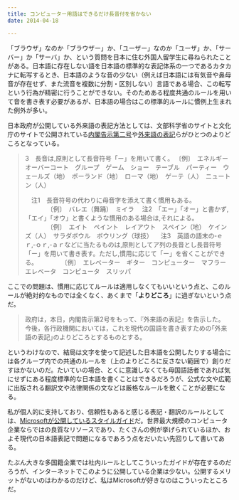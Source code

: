 ```yaml
---
title: コンピューター用語はできるだけ長音付を省かない
date: 2014-04-18

---
```


「ブラウザ」なのか「ブラウザー」か、「ユーザー」なのか「ユーザ」か、「サーバー」か「サーバ」か、という質問を日本に住む外国人留学生に尋ねられたことがある。日本語に存在しない語を日本語の標準的な表記体系の一つであるカタカナに転写するとき、日本語のような音の少ない（例えば日本語には有気音や鼻母音が存在せず、また流音を複数に分割・区別しない）言語である場合、この転写という行為が精密に行うことができない。そのためある程度共通のルールを用いて音を書き表す必要があるが、日本語の場合はこの標準的ルールに慣例上生まれた例外が多い。

日本政府が公開している外来語の表記方法としては、文部科学省のサイトと文化庁のサイトで公開されている[内閣告示第二号](http://www.mext.go.jp/b_menu/hakusho/nc/k19910628002/k19910628002.html)や[外来語の表記](http://www.bunka.go.jp/kokugo_nihongo/joho/kijun/naikaku/gairai/index.html)らがひとつのよりどころとなっている。

> 3　長音は,原則として長音符号「ー」を用いて書く。
> 〔例〕　エネルギー　オーバーコート　グループ　ゲーム　ショー　テーブル　パーティー　ウェールズ（地）　ポーランド（地）　ローマ（地）　ゲーテ（人）　ニュートン（人）
>
>　注1　長音符号の代わりに母音字を添えて書く慣用もある。
>　　　　〔例〕　バレエ（舞踊）　ミイラ
>　注2　「エー」「オー」と書かず,「エイ」「オウ」と書くような慣用のある場合は,それによる。
>　　　　〔例〕　エイト　ペイント　レイアウト　スペイン（地）　ケインズ（人）　サラダボウル　ボウリング（球技）
>　注3　英語の語末の‐ｅｒ,‐ｏｒ,‐ａｒなどに当たるものは,原則としてア列の長音とし長音符号「ー」を用いて書き表す。ただし,慣用に応じて「ー」を省くことができる。
>　　　　〔例〕　エレベーター　ギター　コンピューター　マフラー　エレベータ　コンピュータ　スリッパ

ここでの問題は、慣用に応じてルールは適用しなくてもいいという点と、このルールが絶対的なものでは全くなく、あくまで「**よりどころ**」に過ぎないという点だ。

> 政府は，本日，内閣告示第2号をもって、『外来語の表記』を告示した。
> 今後，各行政機関においては，これを現代の国語を書き表すための｢外来語の表記｣のよりどころとするものとする。

というわけなので、結局は文字を使って記述した日本語を公開したりする場合には各グループ内での共通のルールを（上のよりどころに反さない範囲で）創りだすほかないのだ。たいていの場合、とくに意識しなくても母国語話者であれば気にせずにある程度標準的な日本語を書くことはできるだろうが、公式な文や広範に出版される翻訳文や法律関係の文などは厳格なルールを敷くことが必要になる。

私が個人的に支持しており、信頼性もあると感じる表記・翻訳のルールとしては、[Microsoftが公開しているスタイルガイド](http://www.microsoft.com/Language/ja-jp/StyleGuides.aspx)だ。世界最大規模のコンピュータ企業ならではの良質なリソースであり、たくさんの例が挙げられているほか、およそ現代の日本語表記で問題になるであろう点をだいたい先回りして書いてある。

たぶん大きな多国籍企業では社内ルールとしてこういったガイドが存在するのだろうが、インターネットでこのように公開している企業は少ない。公開するメリットがないのはわかるのだけど、私はMicrosoftが好きなのはこういったところだ。
